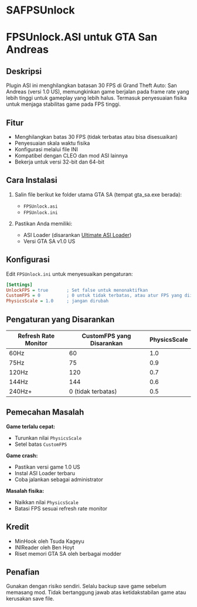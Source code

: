 # SAFPSUnlock
# FPSUnlock.ASI untuk GTA San Andreas

## Deskripsi
Plugin ASI ini menghilangkan batasan 30 FPS di Grand Theft Auto: San Andreas (versi 1.0 US), memungkinkan game berjalan pada frame rate yang lebih tinggi untuk gameplay yang lebih halus. Termasuk penyesuaian fisika untuk menjaga stabilitas game pada FPS tinggi.

## Fitur
- Menghilangkan batas 30 FPS (tidak terbatas atau bisa disesuaikan)
- Penyesuaian skala waktu fisika
- Konfigurasi melalui file INI
- Kompatibel dengan CLEO dan mod ASI lainnya
- Bekerja untuk versi 32-bit dan 64-bit

## Cara Instalasi
1. Salin file berikut ke folder utama GTA SA (tempat gta_sa.exe berada):
   - `FPSUnlock.asi`
   - `FPSUnlock.ini`

2. Pastikan Anda memiliki:
   - ASI Loader (disarankan [Ultimate ASI Loader](https://github.com/ThirteenAG/Ultimate-ASI-Loader))
   - Versi GTA SA v1.0 US

## Konfigurasi
Edit `FPSUnlock.ini` untuk menyesuaikan pengaturan:
```ini
[Settings]
UnlockFPS = true       ; Set false untuk menonaktifkan
CustomFPS = 0          ; 0 untuk tidak terbatas, atau atur FPS yang diinginkan (contoh: 60, 144)
PhysicsScale = 1.0     ; jangan dirubah
```

## Pengaturan yang Disarankan
| Refresh Rate Monitor | CustomFPS yang Disarankan | PhysicsScale |
|----------------------|---------------------------|--------------|
| 60Hz                 | 60                        | 1.0          |
| 75Hz                 | 75                        | 0.9          |
| 120Hz                | 120                       | 0.7          |
| 144Hz                | 144                       | 0.6          |
| 240Hz+               | 0 (tidak terbatas)        | 0.5          |

## Pemecahan Masalah
**Game terlalu cepat:**
- Turunkan nilai `PhysicsScale`
- Setel batas `CustomFPS`

**Game crash:**
- Pastikan versi game 1.0 US
- Instal ASI Loader terbaru
- Coba jalankan sebagai administrator

**Masalah fisika:**
- Naikkan nilai `PhysicsScale`
- Batasi FPS sesuai refresh rate monitor

## Kredit
- MinHook oleh Tsuda Kageyu
- INIReader oleh Ben Hoyt
- Riset memori GTA SA oleh berbagai modder

## Penafian
Gunakan dengan risiko sendiri. Selalu backup save game sebelum memasang mod. Tidak bertanggung jawab atas ketidakstabilan game atau kerusakan save file.
